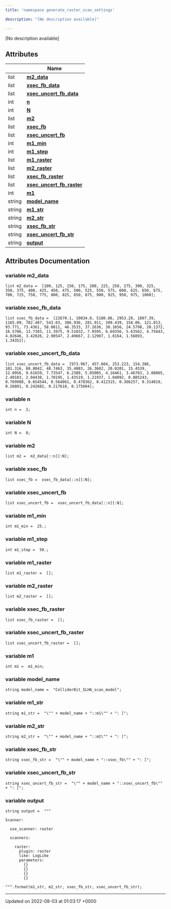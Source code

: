```yaml
---
title: 'namespace generate_raster_scan_settings'

description: "[No description available]"

---
```







[No description available]

## Attributes

|                | Name           |
| -------------- | -------------- |
| list | **[m2_data](/documentation/code/main/namespaces/namespacegenerate__raster__scan__settings/#variable-m2-data)**  |
| list | **[xsec_fb_data](/documentation/code/main/namespaces/namespacegenerate__raster__scan__settings/#variable-xsec-fb-data)**  |
| list | **[xsec_uncert_fb_data](/documentation/code/main/namespaces/namespacegenerate__raster__scan__settings/#variable-xsec-uncert-fb-data)**  |
| int | **[n](/documentation/code/main/namespaces/namespacegenerate__raster__scan__settings/#variable-n)**  |
| int | **[N](/documentation/code/main/namespaces/namespacegenerate__raster__scan__settings/#variable-n)**  |
| list | **[m2](/documentation/code/main/namespaces/namespacegenerate__raster__scan__settings/#variable-m2)**  |
| list | **[xsec_fb](/documentation/code/main/namespaces/namespacegenerate__raster__scan__settings/#variable-xsec-fb)**  |
| list | **[xsec_uncert_fb](/documentation/code/main/namespaces/namespacegenerate__raster__scan__settings/#variable-xsec-uncert-fb)**  |
| int | **[m1_min](/documentation/code/main/namespaces/namespacegenerate__raster__scan__settings/#variable-m1-min)**  |
| int | **[m1_step](/documentation/code/main/namespaces/namespacegenerate__raster__scan__settings/#variable-m1-step)**  |
| list | **[m1_raster](/documentation/code/main/namespaces/namespacegenerate__raster__scan__settings/#variable-m1-raster)**  |
| list | **[m2_raster](/documentation/code/main/namespaces/namespacegenerate__raster__scan__settings/#variable-m2-raster)**  |
| list | **[xsec_fb_raster](/documentation/code/main/namespaces/namespacegenerate__raster__scan__settings/#variable-xsec-fb-raster)**  |
| list | **[xsec_uncert_fb_raster](/documentation/code/main/namespaces/namespacegenerate__raster__scan__settings/#variable-xsec-uncert-fb-raster)**  |
| int | **[m1](/documentation/code/main/namespaces/namespacegenerate__raster__scan__settings/#variable-m1)**  |
| string | **[model_name](/documentation/code/main/namespaces/namespacegenerate__raster__scan__settings/#variable-model-name)**  |
| string | **[m1_str](/documentation/code/main/namespaces/namespacegenerate__raster__scan__settings/#variable-m1-str)**  |
| string | **[m2_str](/documentation/code/main/namespaces/namespacegenerate__raster__scan__settings/#variable-m2-str)**  |
| string | **[xsec_fb_str](/documentation/code/main/namespaces/namespacegenerate__raster__scan__settings/#variable-xsec-fb-str)**  |
| string | **[xsec_uncert_fb_str](/documentation/code/main/namespaces/namespacegenerate__raster__scan__settings/#variable-xsec-uncert-fb-str)**  |
| string | **[output](/documentation/code/main/namespaces/namespacegenerate__raster__scan__settings/#variable-output)**  |



## Attributes Documentation

### variable m2_data

```
list m2_data =  [100, 125, 150, 175, 200, 225, 250, 275, 300, 325, 350, 375, 400, 425, 450, 475, 500, 525, 550, 575, 600, 625, 650, 675, 700, 725, 750, 775, 800, 825, 850, 875, 900, 925, 950, 975, 1000];
```


### variable xsec_fb_data

```
list xsec_fb_data =  [22670.1, 10034.8, 5180.86, 2953.28, 1807.39, 1165.09, 782.487, 543.03, 386.936, 281.911, 209.439, 158.06, 121.013, 93.771, 73.4361, 58.0811, 46.3533, 37.2636, 30.1656, 24.5798, 20.1372, 16.5706, 13.7303, 11.3975, 9.51032, 7.9595, 6.69356, 5.63562, 4.75843, 4.02646, 3.42026, 2.90547, 2.49667, 2.12907, 1.8164, 1.56893, 1.34352];
```


### variable xsec_uncert_fb_data

```
list xsec_uncert_fb_data =  [973.967, 457.604, 253.223, 154.386, 101.316, 68.8042, 48.7463, 35.4083, 26.3602, 20.0201, 15.4539, 12.0956, 9.61659, 7.73547, 6.2389, 5.05005, 4.16461, 3.46763, 2.88065, 2.40183, 2.04438, 1.70195, 1.43519, 1.21937, 1.04092, 0.885243, 0.769988, 0.654544, 0.564061, 0.478362, 0.412315, 0.366257, 0.314019, 0.26801, 0.242682, 0.217618, 0.175604];
```


### variable n

```
int n =  2;
```


### variable N

```
int N =  8;
```


### variable m2

```
list m2 =  m2_data[::n][:N];
```


### variable xsec_fb

```
list xsec_fb =  xsec_fb_data[::n][:N];
```


### variable xsec_uncert_fb

```
list xsec_uncert_fb =  xsec_uncert_fb_data[::n][:N];
```


### variable m1_min

```
int m1_min =  25.;
```


### variable m1_step

```
int m1_step =  50.;
```


### variable m1_raster

```
list m1_raster =  [];
```


### variable m2_raster

```
list m2_raster =  [];
```


### variable xsec_fb_raster

```
list xsec_fb_raster =  [];
```


### variable xsec_uncert_fb_raster

```
list xsec_uncert_fb_raster =  [];
```


### variable m1

```
int m1 =  m1_min;
```


### variable model_name

```
string model_name =  "ColliderBit_SLHA_scan_model";
```


### variable m1_str

```
string m1_str =  "\"" + model_name + "::m1\"" + ": [";
```


### variable m2_str

```
string m2_str =  "\"" + model_name + "::m2\"" + ": [";
```


### variable xsec_fb_str

```
string xsec_fb_str =  "\"" + model_name + "::xsec_fb\"" + ": [";
```


### variable xsec_uncert_fb_str

```
string xsec_uncert_fb_str =  "\"" + model_name + "::xsec_uncert_fb\"" + ": [";
```


### variable output

```
string output =  """

Scanner:

  use_scanner: raster

  scanners:

    raster:
      plugin: raster
      like: LogLike
      parameters:
        {}
        {}
        {}
        {}

""".format(m1_str, m2_str, xsec_fb_str, xsec_uncert_fb_str);
```





-------------------------------

Updated on 2022-08-03 at 01:03:17 +0000